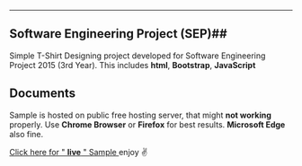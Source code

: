 ----------

## Software Engineering Project (SEP)##

Simple T-Shirt Designing project developed for Software Engineering Project 2015 (3rd Year). 
This includes **html**, **Bootstrap**, **JavaScript**

Documents
---------

Sample is hosted on public free hosting server, that might **not working** properly.
Use **Chrome Browser** or **Firefox** for best results. 
**Microsoft Edge** also fine. 

[Click here for " **live** " Sample ](http://kaushikshamantha.comli.com/Web%20Tool/HTML%20file.html)
enjoy ✌️
